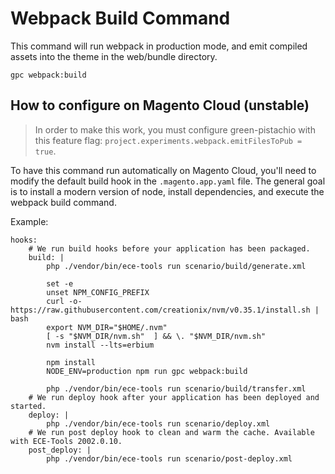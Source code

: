 # Webpack Build Command

This command will run webpack in production mode, and emit compiled assets into the theme in the web/bundle directory.

```
gpc webpack:build
```

## How to configure on Magento Cloud (unstable)

> In order to make this work, you must configure green-pistachio with this feature flag: `project.experiments.webpack.emitFilesToPub = true`.

To have this command run automatically on Magento Cloud, you'll need to modify the default build hook in the `.magento.app.yaml` file. The general goal is to install a modern version of node, install dependencies, and execute the webpack build command.

Example:
```
hooks:
    # We run build hooks before your application has been packaged.
    build: |
        php ./vendor/bin/ece-tools run scenario/build/generate.xml

        set -e
        unset NPM_CONFIG_PREFIX
        curl -o- https://raw.githubusercontent.com/creationix/nvm/v0.35.1/install.sh | bash
        export NVM_DIR="$HOME/.nvm"
        [ -s "$NVM_DIR/nvm.sh"  ] && \. "$NVM_DIR/nvm.sh"
        nvm install --lts=erbium

        npm install
        NODE_ENV=production npm run gpc webpack:build

        php ./vendor/bin/ece-tools run scenario/build/transfer.xml
    # We run deploy hook after your application has been deployed and started.
    deploy: |
        php ./vendor/bin/ece-tools run scenario/deploy.xml
    # We run post deploy hook to clean and warm the cache. Available with ECE-Tools 2002.0.10.
    post_deploy: |
        php ./vendor/bin/ece-tools run scenario/post-deploy.xml
```
